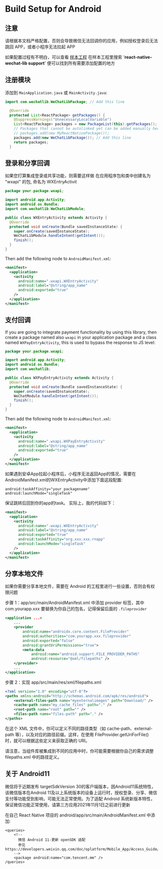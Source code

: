# Build Setup for Android

## 注意
请根据本文档严格配置，否则会导致微信无法回调你的应用，例如授权登录后无法跳回 APP，或者小程序无法拉起 APP

如果配置过程有不明白，可以查看 [样本工程](https://github.com/little-snow-fox/react-native-wechat-lib/tree/master/example)
在样本工程里搜索 '**react-native-wechat-lib support**' 便可以找到所有需要添加配置的地方

## 注册模块
添加到 `MainApplication.java` 或 `MainActivity.java`:
```java
import com.wechatlib.WeChatLibPackage; // Add this line

  @Override
  protected List<ReactPackage> getPackages() {
    @SuppressWarnings("UnnecessaryLocalVariable")
    List<ReactPackage> packages = new PackageList(this).getPackages();
    // Packages that cannot be autolinked yet can be added manually here, for example:
    // packages.add(new MyReactNativePackage());
    packages.add(new WeChatLibPackage()); // Add this line
    return packages;
  }
```

## 登录和分享回调
如果您打算集成登录或共享功能，则需要这样做
在应用程序包和类中创建名为 "wxapi" 的包, 命名为 WXEntryActivit
```java
package your.package.wxapi;

import android.app.Activity;
import android.os.Bundle;
import com.wechatlib.WeChatLibModule;

public class WXEntryActivity extends Activity {
  @Override
  protected void onCreate(Bundle savedInstanceState) {
    super.onCreate(savedInstanceState);
    WeChatLibModule.handleIntent(getIntent());
    finish();
  }
}
```

Then add the following node to `AndroidManifest.xml`:

```xml
<manifest>
  <application>
    <activity
      android:name=".wxapi.WXEntryActivity"
      android:label="@string/app_name"
      android:exported="true"
    />
  </application>
</manifest>
```

## 支付回调

If you are going to integrate payment functionality by using this library, then
create a package named also `wxapi` in your application package and a class named
`WXPayEntryActivity`, this is used to bypass the response to JS level:

```java
package your.package.wxapi;

import android.app.Activity;
import android.os.Bundle;
import com.wechatlib;

public class WXPayEntryActivity extends Activity {
  @Override
  protected void onCreate(Bundle savedInstanceState) {
    super.onCreate(savedInstanceState);
    WeChatModule.handleIntent(getIntent());
    finish();
  }
}
```

Then add the following node to `AndroidManifest.xml`:

```xml
<manifest>
  <application>
    <activity
      android:name=".wxapi.WXPayEntryActivity"
      android:label="@string/app_name"
      android:exported="true"
    />
  </application>
</manifest>
```

如果遇到安卓App拉起小程序后，小程序无法返回App的情况，需要在AndroidManifest.xml的WXEntryActivity中添加下面这段配置:
```
android:taskAffinity="your packagename"
android:launchMode="singleTask"
```
保证跳转后回到你的app的task。
实际上，我的代码如下：
```xml
<manifest>
  <application>
    <activity
      android:name=".wxapi.WXEntryActivity"
      android:label="@string/app_name"
      android:exported="true"
      android:taskAffinity="org.xxx.xxx.rnapp"
      android:launchMode="singleTask"
    />
  </application>
</manifest>
```

## 分享本地文件
如果你需要分享本地文件，需要在 Android 的工程里进行一些设置，否则会有权限问题

步骤 1：app/src/main/AndroidManifest.xml 中添加 provider 标签，其中 com.yourapp.xxx 要替换为你自己的包名，记得保留后面的 `.fileprovider`

```xml
<application ...>
    ...
    <provider
        android:name="androidx.core.content.FileProvider"
        android:authorities="com.yourapp.xxx.fileprovider"
        android:exported="false"
        android:grantUriPermissions="true">
        <meta-data
            android:name="android.support.FILE_PROVIDER_PATHS"
            android:resource="@xml/filepaths" />
    </provider>
    ...
</application>
```

步骤 2：实现 app/src/main/res/xml/filepaths.xml

```xml
<?xml version="1.0" encoding="utf-8"?>
<paths xmlns:android="http://schemas.android.com/apk/res/android">
    <external-files-path name="myexternalimages" path="Download/" />
    <cache-path name="my_cache_files" path="." />
    <root-path name="root" path="" />
    <files-path name="files-path" path="." />
</paths>
```

在这个 XML 文件中，你可以定义不同的路径类型（如 cache-path、external-path 等），以及对应的路径前缀。这样，在使用 FileProvider.getUriForFile() 时，就可以根据这些定义来获取正确的 URI。

请注意，当组件库被集成到不同的应用中时，你可能需要根据你自己的需求调整 filepaths.xml 中的路径定义。

## 关于 Android11
微信将于近期发布 targetSdkVersion 30的客户端版本，因Android11系统特性，该微信版本在Android 11及以上系统版本的设备上运行时，授权登录、分享、微信支付等功能受到影响，可能无法正常使用。为了适配 Android 系统新版本特性，保证微信功能正常使用，请第三方应用2021年11月1日之前进行更新

在自己 React Native 项目的 android/app/src/main/AndroidManifest.xml 中添加:
```$xml
<queries>
    <!--
      微信 Android 11-更新 openSDK 适配
      参见 https://developers.weixin.qq.com/doc/oplatform/Mobile_App/Access_Guide/Android.html#jump2
    -->
    <package android:name="com.tencent.mm" />
/queries>
```

